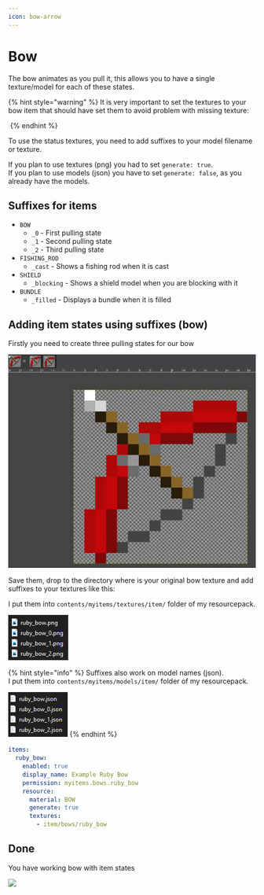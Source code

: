 ```yaml
---
icon: bow-arrow
---
```


# Bow

The bow animates as you pull it, this allows you to have a single texture/model for each of these states.

{% hint style="warning" %}
It is very important to set the textures to your bow item that should have set them to avoid problem with missing texture:

<img src="../../.gitbook/assets/bow_without_item_states.gif" alt="" data-size="original">
{% endhint %}

To use the status textures, you need to add suffixes to your model filename or texture.

If you plan to use textures (png) you had to set `generate: true`.\
If you plan to use models (json) you have to set `generate: false`, as you already have the models.&#x20;

## Suffixes for items

* `BOW`
  * `_0` - First pulling state
  * `_1` - Second pulling state
  * `_2` - Third pulling state
* `FISHING_ROD`
  * `_cast` - Shows a fishing rod when it is cast
* `SHIELD`
  * `_blocking` - Shows a shield model when you are blocking with it
* `BUNDLE`
  * `_filled` - Displays a bundle when it is filled

## Adding item states using suffixes (bow)

Firstly you need to create three pulling states for our bow

![](../../.gitbook/assets/bow_pulling_states.gif)

Save them, drop to the directory where is your original bow texture and add suffixes to your textures like this:

I put them into `contents/myitems/textures/item/` folder of my resourcepack.

<div align="left"><img src="../../.gitbook/assets/bow_suffixes_textures.png" alt=""></div>

{% hint style="info" %}
Suffixes also work on model names (json).\
I put them into `contents/myitems/models/item/` folder of my resourcepack.

<img src="../../.gitbook/assets/bow_suffixes_models.png" alt="" data-size="original">
{% endhint %}

```yaml
items:
  ruby_bow:
    enabled: true
    display_name: Example Ruby Bow
    permission: myitems.bows.ruby_bow
    resource:
      material: BOW
      generate: true
      textures:
        - item/bows/ruby_bow
```

## Done

You have working bow with item states

![](../../.gitbook/assets/bow_with_item_states.gif)
